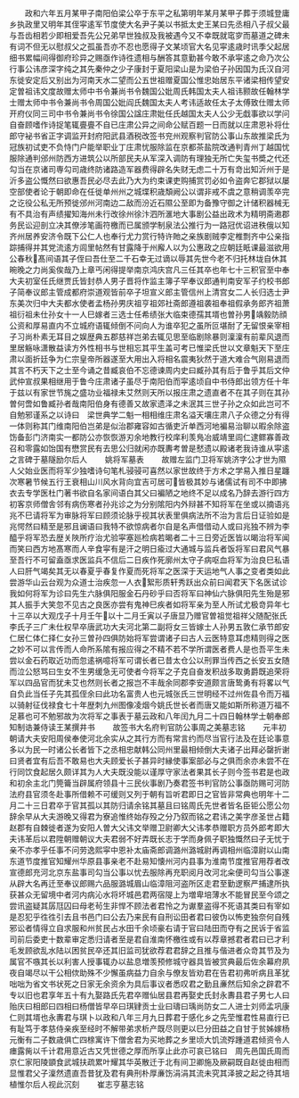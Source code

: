 <!-- { "loadSidebar": true } -->
　　政和六年五月某甲子南阳伯梁公卒于东平之私第明年某月某甲子葬于须城登庸乡执政里又明年其侄寜逺军节度使大名尹子美以书抵太史王某曰先丞相八子叔父最与吾齿相若少即相爱吾先公兄弟早世独叔及我被遇今又不幸既就窀穸而墓道之碑未有词不但无以慰叔父之孤虽吾亦不忍也愿得子文某顷官大名见寜逺歳时讯季父起居细书累幅间得御府珍异之赐亟作诗徃遗相与酬答其意勤甚今敢不承寜逺之命乃次公行事公讳彦深字纯之其先秦仲之少子康封于夏阳梁山是为梁伯子孙因国为氏汉自河东徙安定后又别出为河南天水二望而公五世祖赠夏国公惟忠始居东平诸梁相传望安定曽祖讳文度故赠太师中书令兼尚书令魏国公妣周氏韩国太夫人祖讳颢故任翰林学士赠太师中书令兼尚书令周国公妣阎氏魏国太夫人考讳适故任太子太傅致仕赠太师开府仪同三司中书令兼尚书令徐国公諡庄肃妣任氏越国太夫人公少无戱事欲以学问自奋顾嗜作诗捉笔辄亹亹不自已庄肃公异之间命公赋百题一日而就以庄肃恩补将仕郎守袐书省正字调监开封府阳武县酒税改签书兖州观察判官防公事山东故推梁氏为冠族初试吏不负恃门户能举职业丁庄肃忧服除监在京都茶盐院改通判青州丁越国忧服除通判邠州防西方进筑公以所部民夫从军深入调防有理独无所亡失玺书奬之代还勾当在京诸司専勾司歳终防诸路造军器费得辟名失财无虑二十万有竒出知沂州于是沂多盗公慨然曰欲惠吾民必尽去此乃大为约束课吏购捕赏罚必如令盗奔它郡狱以屡空部使者论于朝即命在任徙单州州之城堞积歳頽阙公以谓非戒不虞之意稍调羡卒完之讫役公私无所预徙邠州河南边二敌而汾近石隰公至即为备豫守御之计储积器械无有不具治有声绩擢知海州未行改徐州徐汴泗所滙地大事剧公益出政术为精明斋遫郡务民讼迎剖立决其僚涉笔画符檄而已属颁学制泉法公推行为一路冠优诏进秩俄以知齐州居养安济令既下公仁人也奉行尤力赏行特许貤之亲族剧贼李定椎剽齐中公亲指踪捕得并其党流逺方闾里帖然有甘露降于州廨人以为公惠政之应朝廷眂课最滋欲用公春秋髙间语其子侄曰吾仕至二千石幸无过谪以辱其先世今老不归托林垅自休其晼晚之力尚奚俟哉乃上章丐闲得提举南京鸿庆宫凡三任其卒也年七十三积官至中奉大夫初室任氏继贾氏皆封恭人男子晋将作监主簿子罕奉议郎通判南安军子约校书郎子简奉议郎主管成都府崇道观皆前卒子坦宣义郎主管信州上清宫女二人长归选士尹东美次归中大夫都水使者孟杨孙男庆祖亨祖郊社斋郎遵祖袭祖奉祖假承务郎齐祖萧祖衍祖未仕孙女十一人巳嫁者三选士任希绩张大临束德孺其壻也曽孙男竬毅防顔公资和厚易直内不立城府语辄倾倒不问向人为谁卒犯之虽所叵堪耐了无留恨亲宰相子习尚朴素无耳目之娱歴典五郡慈祥岂弟去辄见思至临剧除暴则澟澟有前辈风退而里居觞咏潇散益读方外性相书与世相忘其平生盖可考已惟梁氏世以文章魁天下至庄肃以面折廷争为仁宗皇帝所器遂至大用出入将相名震夷狄然于道大难合气刚易退而其言不朽天下之士至今诵之昔臧哀伯不忘德谏周内史曰臧孙其有后于鲁乎其后文仲武仲宣叔果相继用于鲁今庄肃诸子虽尽于南阳伯而寜逺顷自中书侍郎出领方任十年于兹以有家世节旄之盛功业福禄未艾然则天所以报庄肃之遗直者不在其子则在其孙曽何啻如鲁臧孙者哉南阳伯身有德善又故家遗泽之未泯其三世子孙之众如此岂可不自勉邪谨系之以诗曰　梁世典学二魁一相相维庄肃名溢天壤庄肃八子众德之分有得一体则称其门维南阳伯岂弟是似治郡雍容如古循吏沂单西河地褊易治聊以暇余除盗饬备彭门济南实一都防公亦恢恢游刃余地教行校庠利羡鳬冶威靖里闾仁逮鳏寡善政召和零露如饴国有懋赏民有去思公归就闲亦既夀考曽是憖遗以殿诸老我诗谁从寜逺之言碑于墓隧励尔后人
　　姚将军墓表
　　故赠左监门卫将军姚济字公才世为隰人父始业医而将军少独嗜诗句笔札骎骎可喜然以家世故终于方术之学易入推日星躔次寒暑节候五行王衰相山川风水背向宜吉可居可皆极其妙与诸儒试有司不中即拂衣去专学医杜门著书欲自名家间语白其父曰褊陋之地终不足以成名乃辞去游行四方初客京师僧舎邻有病伤寒者孙兆诊之为分别隂阳内外辩甚不知将军在坐或以摘语兆兆不巳请将军为审脉将军曰顾须论脉乎视其状表里俱病法所不治为言后日证验如是兆愕然曰精至是邪且谰语曰我特不欲惊病者尔自是名声借借动人或曰兆独不辨为李醯乎将军恐去歴关陜所疗治尤验寜塞廵检病若暍者二十三日旁近医皆以暍治将军闻而笑曰西方地髙寒而人辛食寜有是汗之明日瘉过大通城与监兵者饭将军曰君风气暴至吾行不可留盍亟求医监兵不信后二日疾作死廓州太守子病呕血将军为治良巳私语人曰肝气竭矣其无以春夏乎春复作夏而死将军之医深于天运地气人事之变者类如此尝游华山云台观为众道士治疾忽一人衣絮形质轩秀跃出众前曰闻君天下名医试诊我如何将军为诊曰先生六脉俱阳服金石丹砂乎曰否将军曰神仙六脉俱阳先生殆是邪其人振手大笑忽不见古之良医亦尝有鬼神巳疾者如将军亲为至人所试尤极竒异年七十三卒以大观戊子十月壬午以十二月壬寅以子唐显乃赠官曽祖觉祖祥父随配张氏李氏子三广未仕权早卒唐武功大夫河北第二副将女三皆嫁士人孙男五敦仁承节郎安仁居仁体仁择仁女孙三曽孙四俱防始将军尝谓诸子曰古人云医特意耳虑精则得之医之妙不可以言传而人命所系隂有报应得之不精不若不学所谓医者费人是也吾平生未尝以金石药取近功而忽逺祸噫将军可谓长者已昔太仓公以刑罪当传西之长安五女随而泣公怒骂曰生女不生男缓急无可使者今将军之子克自奋发积战多取勇爵既追荣将军以四品官而犹未艾也然则长者之报岂不丰哉余同郡李安道颇言唐鸷勇有将畧以气自负此当任子先其孤侄余曰此功名富贵人也元城张氏三世明经不过州佐县令而万福以骑射征伐禄食七十年歴刺九州图像凌烟今姚氏世长者而唐又能如斯所称道万福不足慕也可不勉邪故为次将军之事表于墓云政和八年闰九月二十四日翰林学士朝奉郎知制诰兼侍读王某撰井书
　　故签书大名府判官防公事周之美墓志铭
　　元丰初朝请大夫安阳周侯奉使河北余实从之其行方而有常言约而尽当官行法及在廷论事意多以为民一时诸公长者皆下之丞相忠献韩公同州里最相倾倒大夫诸子出拜必罄折谢曰贤者宜有后吾不敢易也大夫顾爱长子甚异时縁使事案部必与之俱而余亦未尝不在行同饮食起居久颇详其为人大夫既没能以谨厚守家法者果其长子则今签书君是也政和初余主北门筦籥当辟属府领县十三民伙事剧乃奏君签书判官防公事亟防赐可河防法府县官须冬赴事所借赖不可缓则又列于朝有旨听君即日之官皆非常典也明年十二月二十三日君卒于官其孤以其防归请余铭其墓且曰铭周氏先世者皆名臣钜公愿公勿辞余早从大夫游晚又得君为寮追惟终始存殁之分乃叙而铭之君讳之美字彦圣世占籍赵郡有自棘徙者遂为安阳人曽大父讳文举赠卫尉卿大父讳孝恭赠职方员外郎考即大夫讳革后以君陞朝赠朝议大夫君弱不好弄既长志于学而身佩子职独慨然曰子无忧于亲不亦孝乎任事不问劳逸熙寜中恩补太庙斋郎调潞州潞城尉再调相州临漳尉以山南东道节度推官知耀州华原县事亲老不赴易知懐州河内县事为淮南节度推官用荐者改宣德郎充河北京东盐事司勾当公事以忧去服除再充职阅月改河北籴便司勾当公事遂从辟大名再迁至奉议郎赐六品服潞城眉山临漳阻河盗所区走君至勤逻察严捕逮所执获甚众无留境中者河内病沁水将坏城邑君两宿隄上为増卑培薄水不能冒民至今颂之尝讯盗疑其孱尫囚曰母老茍生非悍不顾法者君怜之为谳羣盗得不死语其类曰有宰如是忍犯乎徃徃引去且书邑门曰公去乃来民有自刑讼田者君曰彼伪以怖吏独奈何自残邪讼者情得立自求服和州贫民占水田千余顷豪右请于官曰陆田而夺有之民诉于省监司前后委吏十数辈审定悉归请者至是君自淮南怀檄徃或有以荐章撼君者君曰已才利毛发顾欲乱水陆以困贫民卒还其旧监司犹欲荐君君辞之且推与偕进者众竒其节及为属官不嗾其长以利害人授事辄办以盐息増羡预修城守器具皆被赏典最后佐余幕府夙夜自竭尽以干公相佽助殊不少懈虽病益力自余与僚友皆劝君在告君初弗听病且革犹咄咄为省文书状死之日家无余资余为具后事议者悉叹君之勤且亷然后知余之辟君不专以旧也君享年五十有九娶路氏先君卒赠仙居县君再娶史氏封永夀县君子男七人曰贻庆曰相郎曰四相曰杨僧皆早卒曰琪肄贡士业曰璹曰瑀尚防女二人进士刘师孟巩康仁则其壻也永夀君与琪卜以政和八年三月九日葬君于感化乡之先茔惟君性易直行已有耻笃于孝慈侍亲疾至经时不解带弟求析产既尽则更以巳分田益之自甘于贫姊嫁杨元衡有二子数歳俱亡四榇寓许下僧舍君为买地葬之乡里顷大饥流殍踵道君倾资令人瘗露胔以千计君用意近古又凭世德之厚而所享止此亦可哀已铭曰　周先邑国氏周而京仁家阳陵顗食武城扶疏累叶耀其华英散迁于北有间卫卿施及厥嗣既自赵徙由相而显惟君父子澟然遗直吾昔犹及君有典刑朴厚亷饬涓涓其流未究其泽披之起之待其培植惟尔后人视此沉刻
　　崔志亨墓志铭
